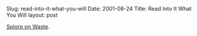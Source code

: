 Slug: read-into-it-what-you-will
Date: 2001-08-24
Title: Read Into It What You Will
layout: post

<a href="http://www.splorp.com/blog/archive/2001_08_01_archive.html#4997600">Splorp on Waste</a>.
